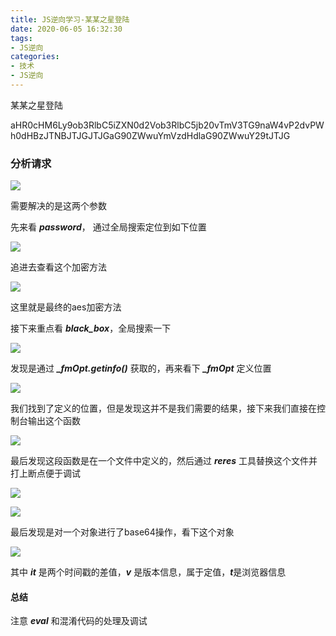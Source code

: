 ```yaml
---
title: JS逆向学习-某某之星登陆
date: 2020-06-05 16:32:30
tags:
- JS逆向
categories:
- 技术
- JS逆向
---
```


某某之星登陆

<!-- more -->

aHR0cHM6Ly9ob3RlbC5iZXN0d2Vob3RlbC5jb20vTmV3TG9naW4vP2dvPWh0dHBzJTNBJTJGJTJGaG90ZWwuYmVzdHdlaG90ZWwuY29tJTJG

### 分析请求

![](WX20200605-163518.png)

需要解决的是这两个参数

先来看 ***password***， 通过全局搜索定位到如下位置

![](WX20200605-164302.png)

追进去查看这个加密方法

![](WX20200605-164501.png)

这里就是最终的aes加密方法

接下来重点看 ***black_box***，全局搜索一下

![](WX20200605-164713.png)

发现是通过 ***_fmOpt.getinfo()*** 获取的，再来看下 ***_fmOpt*** 定义位置

![](WX20200605-165922.png)

我们找到了定义的位置，但是发现这并不是我们需要的结果，接下来我们直接在控制台输出这个函数

![](WX20200605-170642.png)

最后发现这段函数是在一个文件中定义的，然后通过 ***reres*** 工具替换这个文件并打上断点便于调试

![](WX20200605-171024.png)

![](WX20200605-171115.png)

最后发现是对一个对象进行了base64操作，看下这个对象

![](WX20200605-171319.png)

其中 ***it*** 是两个时间戳的差值，***v*** 是版本信息，属于定值，***t***是浏览器信息

#### 总结

注意 ***eval*** 和混淆代码的处理及调试

